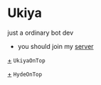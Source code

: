 # Ukiya
just a ordinary bot dev
+ you should join my [server](https://discord.gg/ukiya)

[+](https://discord.com/api/oauth2/authorize?client_id=888906662554001409&permissions=8&scope=bot) `UkiyaOnTop`

[+](https://discord.com/api/oauth2/authorize?client_id=930954240707412039&permissions=8&scope=bot) `HydeOnTop`
<!---
UkiyaOnTop
--->
